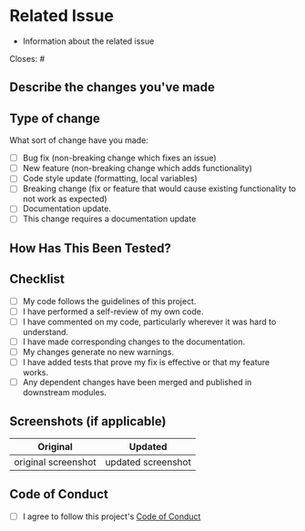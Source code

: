 # Related Issue

- Information about the related issue

Closes: # <!-- issue number that will be closed through this PR -->

## Describe the changes you've made

<!-- Give a clear description of what modifications you have made -->

## Type of change

What sort of change have you made:

<!--
Example how to mark a checkbox:-
- [x] My code follows the code style of this project.
-->

- [ ] Bug fix (non-breaking change which fixes an issue)
- [ ] New feature (non-breaking change which adds functionality)
- [ ] Code style update (formatting, local variables)
- [ ] Breaking change (fix or feature that would cause existing functionality to not work as expected)
- [ ] Documentation update.
- [ ] This change requires a documentation update

## How Has This Been Tested?

<!-- Describe how have you verified the changes made -->

## Checklist

<!--
Example how to mark a checkbox:-
- [x] My code follows the code style of this project.
-->

- [ ] My code follows the guidelines of this project.
- [ ] I have performed a self-review of my own code.
- [ ] I have commented on my code, particularly wherever it was hard to understand.
- [ ] I have made corresponding changes to the documentation.
- [ ] My changes generate no new warnings.
- [ ] I have added tests that prove my fix is effective or that my feature works.
- [ ] Any dependent changes have been merged and published in downstream modules.

## Screenshots (if applicable)

|      Original       |      Updated       |
| :-----------------: | :----------------: |
| original screenshot | updated screenshot |

## Code of Conduct

- [ ] I agree to follow this project's [Code of Conduct](https://github.com/shuklaritvik06/contracts-marketplace/blob/main/CODE_OF_CONDUCT.md)
